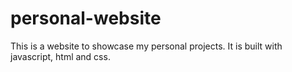 # personal-website

This is a website to showcase my personal projects. It is built with javascript, html and css.

